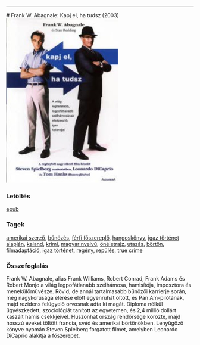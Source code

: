 <hr/>
# <a name="id_669">Frank W. Abagnale: Kapj el, ha tudsz (2003)</a>
<img src="https://github.com/BercziSandor/calibre_lib/raw/main/main/Frank%20W.%20Abagnale/Kapj%20el%2C%20ha%20tudsz%20%28669%29/cover.jpg" alt="cover" width="300"/>

### Letöltés
[epub](https://github.com/BercziSandor/calibre_lib/raw/main/main/Frank%20W.%20Abagnale/Kapj%20el%2C%20ha%20tudsz%20%28669%29/Kapj%20el%2C%20ha%20tudsz%20-%20Frank%20W.%20Abagnale.epub)

### Tagek
[amerikai szerző](https://github.com/berczisandor/calibre_lib/blob/main/main/_tags/amerikai%20szerz%c5%91.md), [bűnözés](https://github.com/berczisandor/calibre_lib/blob/main/main/_tags/b%c5%b1n%c3%b6z%c3%a9s.md), [férfi főszereplő](https://github.com/berczisandor/calibre_lib/blob/main/main/_tags/f%c3%a9rfi%20f%c5%91szerepl%c5%91.md), [hangoskönyv](https://github.com/berczisandor/calibre_lib/blob/main/main/_tags/hangosk%c3%b6nyv.md), [igaz történet alapján](https://github.com/berczisandor/calibre_lib/blob/main/main/_tags/igaz%20t%c3%b6rt%c3%a9net%20alapj%c3%a1n.md), [kaland](https://github.com/berczisandor/calibre_lib/blob/main/main/_tags/kaland.md), [krimi](https://github.com/berczisandor/calibre_lib/blob/main/main/_tags/krimi.md), [magyar nyelvű](https://github.com/berczisandor/calibre_lib/blob/main/main/_tags/magyar%20nyelv%c5%b1.md), [önéletrajz](https://github.com/berczisandor/calibre_lib/blob/main/main/_tags/%c3%b6n%c3%a9letrajz.md), [utazás](https://github.com/berczisandor/calibre_lib/blob/main/main/_tags/utaz%c3%a1s.md), [börtön](https://github.com/berczisandor/calibre_lib/blob/main/main/_tags/b%c3%b6rt%c3%b6n.md), [filmadaptáció](https://github.com/berczisandor/calibre_lib/blob/main/main/_tags/filmadapt%c3%a1ci%c3%b3.md), [igaz történet](https://github.com/berczisandor/calibre_lib/blob/main/main/_tags/igaz%20t%c3%b6rt%c3%a9net.md), [regény](https://github.com/berczisandor/calibre_lib/blob/main/main/_tags/reg%c3%a9ny.md), [repülés](https://github.com/berczisandor/calibre_lib/blob/main/main/_tags/rep%c3%bcl%c3%a9s.md), [true crime](https://github.com/berczisandor/calibre_lib/blob/main/main/_tags/true%20crime.md)

### Összefoglalás
<div>
<p>Frank W. Abagnale, alias Frank Williams, Robert Conrad, Frank Adams és Robert Monjo a világ legpofátlanabb szélhámosa, hamisítója, imposztora és menekülőművésze. Rövid, de annál tartalmasabb bűnözői karrierje során, még nagykorúsága elérése előtt egyenruhát öltött, és Pan Am-pilótának, majd rezidens felügyelő orvosnak adta ki magát. Diploma nélkül ügyészkedett, szociológiát tanított az egyetemen, és 2,4 millió dollárt kaszált hamis csekkjeivel. Huszonhat ország rendőrsége körözte, majd hosszú éveket töltött francia, svéd és amerikai börtönökben. Lenyűgöző könyve nyomán Steven Spielberg forgatott filmet, amelyben Leonardo DiCaprio alakítja a főszerepet.</p></div>


